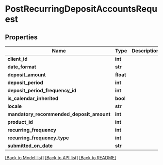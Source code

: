 # PostRecurringDepositAccountsRequest

## Properties
Name | Type | Description | Notes
------------ | ------------- | ------------- | -------------
**client_id** | **int** |  | [optional] 
**date_format** | **str** |  | [optional] 
**deposit_amount** | **float** |  | [optional] 
**deposit_period** | **int** |  | [optional] 
**deposit_period_frequency_id** | **int** |  | [optional] 
**is_calendar_inherited** | **bool** |  | [optional] 
**locale** | **str** |  | [optional] 
**mandatory_recommended_deposit_amount** | **int** |  | [optional] 
**product_id** | **int** |  | [optional] 
**recurring_frequency** | **int** |  | [optional] 
**recurring_frequency_type** | **int** |  | [optional] 
**submitted_on_date** | **str** |  | [optional] 

[[Back to Model list]](../README.md#documentation-for-models) [[Back to API list]](../README.md#documentation-for-api-endpoints) [[Back to README]](../README.md)

